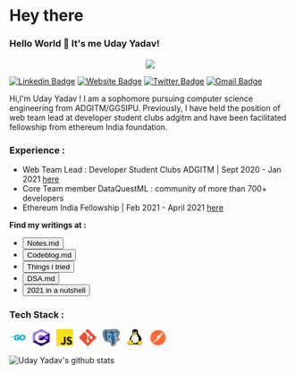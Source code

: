 # Hey there

### Hello World 👋 It's me Uday Yadav!

<p align="center">
<img align="center" src="https://media.giphy.com/media/1fhj2FW0661V3Nb2Me/giphy.gif" width="130">
<br>

[![Linkedin Badge](https://img.shields.io/badge/-Uday_Yadav-blue?style=flat&logo=Linkedin&logoColor=white&link=https://www.linkedin.com/in/uday-yadav-cs/)](https://www.linkedin.com/in/uday-yadav-cs/)
[![Website Badge](https://img.shields.io/badge/-resume-site?style=flat&logo=Google-Chrome&logoColor=white&link=https:https://uday-yadav.web.app)](https://uday-yadav.web.app/)
[![Twitter Badge](https://img.shields.io/badge/-@yadav117uday-blue?style=flat&labelColor=1ca0f1&logo=twitter&logoColor=white&link=https:https://twitter.com/yadav117uday)](https://twitter.com/yadav117uday)
[![Gmail Badge](https://img.shields.io/badge/-mail_me-blue?style=flat&logo=Gmail&logoColor=white&link=mailto:yadav117uday@outlook.com)](mailto:yadav117uday@outlook.com)
<br>

Hi,I'm Uday Yadav ! I am a sophomore pursuing computer science engineering from ADGITM/GGSIPU. Previously, I have held the position of web team lead at developer student clubs adgitm and have been facilitated fellowship from ethereum India foundation.

### Experience : 
- Web Team Lead : Developer Student Clubs ADGITM | Sept 2020 - Jan 2021 [here](https://dsc-adgitm.web.app/)
- Core Team member DataQuestML : community of more than 700+ developers
- Ethereum India Fellowship | Feb 2021 - April 2021 [here](https://devfolio.co/blog/devfolio-ethereum-india-fellowship-2-0-is-here/)

**Find my writings at :**

- [<button >Notes.md</button>](https://dev117uday.gitbook.io/notes-md/)
- [<button >Codeblog.md</button>](https://dev117uday.github.io/codeblog/)
- [<button >Things i tried</button>](https://github.com/dev117uday/timeline/blob/main/learned.md)
- [<button >DSA.md</button>](https://dev117uday.gitbook.io/dsa/)
- [<button >2021 in a nutshell</button>](https://github.com/dev117uday/timeline/blob/main/2021.md/)


### Tech Stack :

<code><img height="30" width="30" src="./icons/golang.jpg"></code> &nbsp;
<code><img height="30" width="30" src="./icons/csharp.png"></code> &nbsp;
<code><img height="30" width="30" src="./icons/js.png"></code> &nbsp;
<code><img height="30" width="30" src="./icons/git.png"></code> &nbsp;
<code><img height="30" width="30" src="./icons/postgres.png"></code> &nbsp;
<code><img height="30" width="30" src="./icons/linux.png"></code> &nbsp;
<code><img height="30" width="30" src="./icons/postman.png"></code> &nbsp;

![Uday Yadav's github stats](https://github-readme-stats.vercel.app/api?username=dev117uday&show_icons=true,theme=chartreuse-dark)
